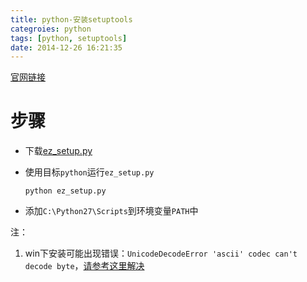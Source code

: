 ```yaml
---
title: python-安装setuptools
categroies: python
tags: [python, setuptools]
date: 2014-12-26 16:21:35
---
```


[官网链接](https://pypi.python.org/pypi/setuptools)

# 步骤


-   下载[ez_setup.py](https://bootstrap.pypa.io/ez_setup.py)

-   使用目标`python`运行`ez_setup.py`

        python ez_setup.py

-   添加`C:\Python27\Scripts`到环境变量`PATH`中

注：

1.  win下安装可能出现错误：`UnicodeDecodeError 'ascii' codec can't decode byte`，[请参考这里解决](/res/setuptools-error.pdf)
